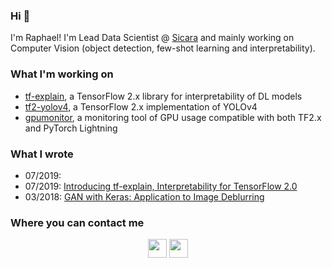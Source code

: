 ### Hi 👋

I'm Raphael! I'm Lead Data Scientist @ [Sicara](https://www.sicara.com) and mainly working on Computer Vision (object detection, few-shot learning and interpretability).

### What I'm working on

- [tf-explain](https://www.github.com/sicara/tf-explain), a TensorFlow 2.x library for interpretability of DL models
- [tf2-yolov4](https://www.github.com/sicara/tf2-yolov4), a TensorFlow 2.x implementation of YOLOv4
- [gpumonitor](https://www.github.com/sicara/gpu-monitor), a monitoring tool of GPU usage compatible with both TF2.x and PyTorch Lightning

### What I wrote

- 07/2019: [](https://medium.com/sicara/interpretability-deep-learning-models-tensorflow-2-0-7d4ddaa351a3)
- 07/2019: [Introducing tf-explain, Interpretability for TensorFlow 2.0](https://medium.com/sicara/tf-explain-interpretability-tensorflow-2-9438b5846e35)
- 03/2018: [GAN with Keras: Application to Image Deblurring](https://medium.com/sicara/keras-generative-adversarial-networks-image-deblurring-45e3ab6977b5)


### Where you can contact me

<div style="text-align:center;">
  <a href="https://www.twitter.com/raphaelmeudec"><img src="https://1000logos.net/wp-content/uploads/2017/06/Twitter-Logo.png" height="30" /></a>
  <a href="https://www.linkedin.com/in/raphaelmeudec/"><img src="https://external-content.duckduckgo.com/iu/?u=http%3A%2F%2Fwww.prepare1.com%2Fwp-content%2Fuploads%2F2014%2F04%2Flinkedin-logo-high-res-1254-1024x1024.jpg&f=1&nofb=1" height="30" /></a>
</div>
